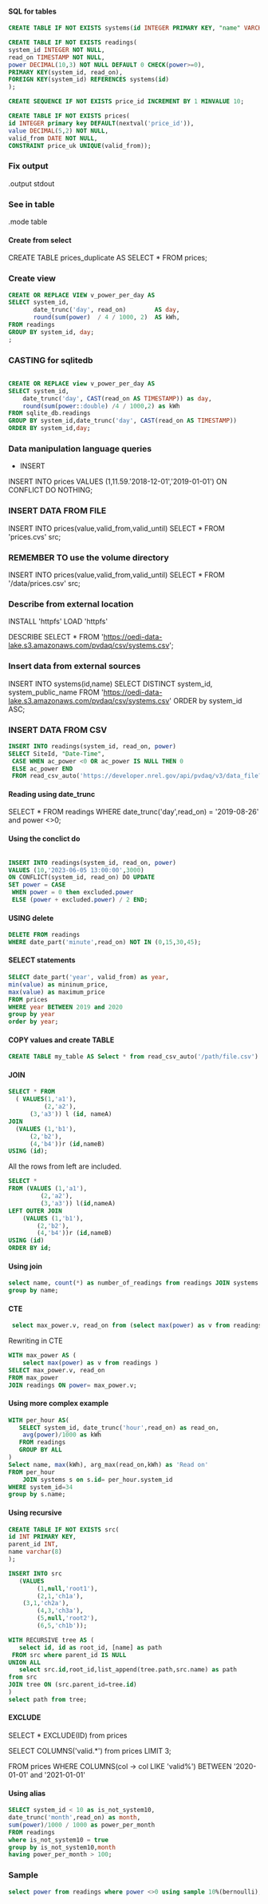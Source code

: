 #### SQL for tables

```sql
CREATE TABLE IF NOT EXISTS systems(id INTEGER PRIMARY KEY, "name" VARCHAR NOT NULL);
```


```sql
CREATE TABLE IF NOT EXISTS readings(
system_id INTEGER NOT NULL,
read_on TIMESTAMP NOT NULL,
power DECIMAL(10,3) NOT NULL DEFAULT 0 CHECK(power>=0),
PRIMARY KEY(system_id, read_on),
FOREIGN KEY(system_id) REFERENCES systems(id)
);
```

```sql
CREATE SEQUENCE IF NOT EXISTS price_id INCREMENT BY 1 MINVALUE 10;
```

```sql
CREATE TABLE IF NOT EXISTS prices(
id INTEGER primary key DEFAULT(nextval('price_id')),
value DECIMAL(5,2) NOT NULL,
valid_from DATE NOT NULL,
CONSTRAINT price_uk UNIQUE(valid_from));
```


### Fix output

.output stdout

### See in table

.mode table

#### Create from select

CREATE TABLE prices_duplicate AS
SELECT * FROM prices;


### Create view

```sql
CREATE OR REPLACE VIEW v_power_per_day AS
SELECT system_id,
       date_trunc('day', read_on)        AS day,
       round(sum(power)  / 4 / 1000, 2)  AS kWh,
FROM readings
GROUP BY system_id, day;
;

```

### CASTING for sqlitedb

```sql

CREATE OR REPLACE view v_power_per_day AS 
SELECT system_id,
    date_trunc('day', CAST(read_on AS TIMESTAMP)) as day,
    round(sum(power::double) /4 / 1000,2) as kWh
FROM sqlite_db.readings 
GROUP BY system_id,date_trunc('day', CAST(read_on AS TIMESTAMP))
ORDER BY system_id,day;

```



### Data manipulation language queries

- INSERT

INSERT INTO prices
VALUES (1,11.59.'2018-12-01','2019-01-01')
ON CONFLICT DO NOTHING;

### INSERT DATA FROM FILE
INSERT INTO prices(value,valid_from,valid_until)
SELECT * FROM 'prices.cvs' src;


### REMEMBER TO use the volume directory
INSERT INTO prices(value,valid_from,valid_until) SELECT * FROM '/data/prices.csv' src;



### Describe from external location
INSTALL 'httpfs'
LOAD 'httpfs'

DESCRIBE SELECT * FROM 'https://oedi-data-lake.s3.amazonaws.com/pvdaq/csv/systems.csv';


### Insert data from external sources


INSERT INTO systems(id,name) SELECT DISTINCT system_id, system_public_name FROM 'https://oedi-data-lake.s3.amazonaws.com/pvdaq/csv/systems.csv' ORDER by system_id ASC;


### INSERT DATA FROM CSV

```sql
INSERT INTO readings(system_id, read_on, power) 
SELECT SiteId, "Date-Time",
 CASE WHEN ac_power <0 OR ac_power IS NULL THEN 0 
 ELSE ac_power END
 FROM read_csv_auto('https://developer.nrel.gov/api/pvdaq/v3/data_file?api_key=DEMO_KEY&system_id=34&year=2019');
```

#### Reading using date_trunc

SELECT * FROM readings WHERE date_trunc('day',read_on) = '2019-08-26' and power <>0;

#### Using the conclict do

```sql

INSERT INTO readings(system_id, read_on, power)
VALUES (10,'2023-06-05 13:00:00',3000)
ON CONFLICT(system_id, read_on) DO UPDATE
SET power = CASE
 WHEN power = 0 then excluded.power
 ELSE (power + excluded.power) / 2 END;
```


#### USING delete

```sql
DELETE FROM readings
WHERE date_part('minute',read_on) NOT IN (0,15,30,45);

```


#### SELECT statements

```sql
SELECT date_part('year', valid_from) as year,
min(value) as mininum_price,
max(value) as maximum_price
FROM prices
WHERE year BETWEEN 2019 and 2020
group by year
order by year;

```

 
#### COPY values and create TABLE
```sql
CREATE TABLE my_table AS Select * from read_csv_auto('/path/file.csv')
```

#### JOIN

```sql
SELECT * FROM
  ( VALUES(1,'a1'),
          (2,'a2'),
 	  (3,'a3')) l (id, nameA)
JOIN
  (VALUES (1,'b1'),
	  (2,'b2'),
	  (4,'b4'))r (id,nameB)
USING (id);

```

All the rows from left are included.

```sql
SELECT * 
FROM (VALUES (1,'a1'),
	     (2,'a2'),
	     (3,'a3')) l(id,nameA)
LEFT OUTER JOIN
    (VALUES (1,'b1'),
	    (2,'b2'),
	    (4,'b4'))r (id,nameB)
USING (id)
ORDER BY id;
```
#### Using join

```sql
select name, count(*) as number_of_readings from readings JOIN systems ON id = system_id 
group by name;
```

#### CTE

```sql
 select max_power.v, read_on from (select max(power) as v from readings) max_power JOIN readings ON power=max_power.v;
```

Rewriting in CTE

```sql
WITH max_power AS (
    select max(power) as v from readings )
SELECT max_power.v, read_on 
FROM max_power
JOIN readings ON power= max_power.v;
``` 

#### Using more complex example

```sql
WITH per_hour AS(
   SELECT system_id, date_trunc('hour',read_on) as read_on,
	avg(power)/1000 as kWh
   FROM readings
   GROUP BY ALL
)
Select name, max(kWh), arg_max(read_on,kWh) as 'Read on' 
FROM per_hour
    JOIN systems s on s.id= per_hour.system_id
WHERE system_id=34
group by s.name;

```

#### Using recursive

```sql
CREATE TABLE IF NOT EXISTS src(
id INT PRIMARY KEY,
parent_id INT,
name varchar(8)
);
```

```sql
INSERT INTO src
   (VALUES
        (1,null,'root1'),
        (2,1,'ch1a'),
	(3,1,'ch2a'),
        (4,3,'ch3a'),
        (5,null,'root2'),
        (6,5,'ch1b'));
```

```sql
WITH RECURSIVE tree AS (
   select id, id as root_id, [name] as path
 FROM src where parent_id IS NULL
UNION ALL
   select src.id,root_id,list_append(tree.path,src.name) as path
from src
JOIN tree ON (src.parent_id=tree.id)
)
select path from tree;
```

#### EXCLUDE
SELECT * EXCLUDE(ID)
from prices

SELECT COLUMNS('valid.*') from prices LIMIT 3;

FROM prices
WHERE COLUMNS(col -> col LIKE 'valid%')
BETWEEN '2020-01-01' and '2021-01-01'


#### Using alias

```sql
SELECT system_id < 10 as is_not_system10,
date_trunc('month',read_on) as month,
sum(power)/1000 / 1000 as power_per_month
FROM readings
where is_not_system10 = true
group by is_not_system10,month
having power_per_month > 100;
```

### Sample

```sql
select power from readings where power <>0 using sample 10%(bernoulli); 

```
